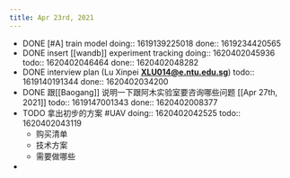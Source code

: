 ```yaml
---
title: Apr 23rd, 2021
---
```


- DONE [#A] train model 
  doing:: 1619139225018
  done:: 1619234420565
- DONE insert [[wandb]]  experiment tracking
  doing:: 1620402045936
  todo:: 1620402046464
  done:: 1620402048282
- DONE interview plan (Lu Xinpei **XLU014@e.ntu.edu.sg**)
  todo:: 1619140191344
  done:: 1620402034200
- DONE 跟[[Baogang]] 说明一下跟阿木实验室要咨询哪些问题 [[Apr 27th, 2021]] 
  todo:: 1619147001343
  done:: 1620402008377
- TODO 拿出初步的方案 #UAV
  doing:: 1620402042525
  todo:: 1620402043119
	- 购买清单
	- 技术方案
	- 需要做哪些
-
